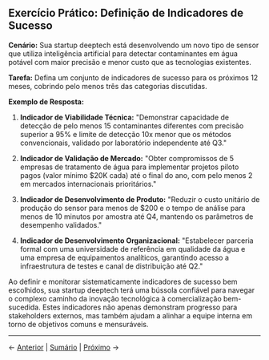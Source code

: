 ## Exercício Prático: Definição de Indicadores de Sucesso

**Cenário:** Sua startup deeptech está desenvolvendo um novo tipo de sensor que utiliza inteligência artificial para detectar contaminantes em água potável com maior precisão e menor custo que as tecnologias existentes.

**Tarefa:** Defina um conjunto de indicadores de sucesso para os próximos 12 meses, cobrindo pelo menos três das categorias discutidas.

**Exemplo de Resposta:**

1. **Indicador de Viabilidade Técnica:**
   "Demonstrar capacidade de detecção de pelo menos 15 contaminantes diferentes com precisão superior a 95% e limite de detecção 10x menor que os métodos convencionais, validado por laboratório independente até Q3."

2. **Indicador de Validação de Mercado:**
   "Obter compromissos de 5 empresas de tratamento de água para implementar projetos piloto pagos (valor mínimo $20K cada) até o final do ano, com pelo menos 2 em mercados internacionais prioritários."

3. **Indicador de Desenvolvimento de Produto:**
   "Reduzir o custo unitário de produção do sensor para menos de $200 e o tempo de análise para menos de 10 minutos por amostra até Q4, mantendo os parâmetros de desempenho validados."

4. **Indicador de Desenvolvimento Organizacional:**
   "Estabelecer parceria formal com uma universidade de referência em qualidade da água e uma empresa de equipamentos analíticos, garantindo acesso a infraestrutura de testes e canal de distribuição até Q2."

Ao definir e monitorar sistematicamente indicadores de sucesso bem escolhidos, sua startup deeptech terá uma bússola confiável para navegar o complexo caminho da inovação tecnológica à comercialização bem-sucedida. Estes indicadores não apenas demonstram progresso para stakeholders externos, mas também ajudam a alinhar a equipe interna em torno de objetivos comuns e mensuráveis.

---

← [Anterior](./3.2.3_indicadores_sucesso.md) | [Sumário](../../sumario.md) | [Próximo](../../modulo4/4.1_mvp_conceitos/4.1.1_conceito_importancia_mvp_conceito_e_importncia_do_mvp.md) →